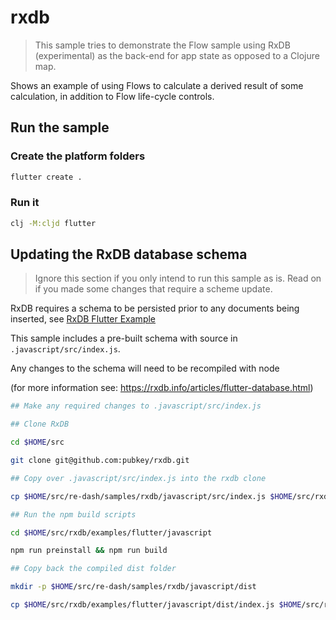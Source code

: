 # rxdb

> This sample tries to demonstrate the Flow sample using RxDB (experimental) as the back-end for app state as opposed to a Clojure map.

Shows an example of using Flows to calculate a derived result of some calculation, in addition to Flow life-cycle controls.

## Run the sample

### Create the platform folders

```bash
flutter create .
```

### Run it

```bash
clj -M:cljd flutter
```

## Updating the RxDB database schema

> Ignore this section if you only intend to run this sample as is. Read on if you made some changes that require a scheme update.

RxDB requires a schema to be persisted prior to any documents being inserted, see [RxDB Flutter Example](https://github.com/pubkey/rxdb/blob/master/examples/flutter/README.md)

This sample includes a pre-built schema with source in `.javascript/src/index.js`.

Any changes to the schema will need to be recompiled with node

(for more information see: https://rxdb.info/articles/flutter-database.html)

```bash
## Make any required changes to .javascript/src/index.js

## Clone RxDB

cd $HOME/src

git clone git@github.com:pubkey/rxdb.git

## Copy over .javascript/src/index.js into the rxdb clone

cp $HOME/src/re-dash/samples/rxdb/javascript/src/index.js $HOME/src/rxdb/examples/flutter/javascript/src/index.js

## Run the npm build scripts

cd $HOME/src/rxdb/examples/flutter/javascript

npm run preinstall && npm run build

## Copy back the compiled dist folder

mkdir -p $HOME/src/re-dash/samples/rxdb/javascript/dist

cp $HOME/src/rxdb/examples/flutter/javascript/dist/index.js $HOME/src/re-dash/samples/rxdb/javascript/dist/index.js
```
